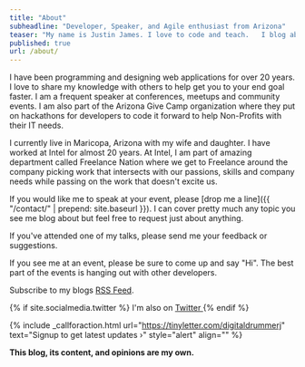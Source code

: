 ```yaml
---
title: "About"
subheadline: "Developer, Speaker, and Agile enthusiast from Arizona"
teaser: "My name is Justin James. I love to code and teach.   I blog about technology, agile practices, code, and the web.  I'm excited about web development, community, sharing knowledge, and agile practices."
published: true
url: /about/
---
```


I have been programming and designing web applications for over 20 years.  I love to share my knowledge with others to help get you to your end goal faster.  I am a frequent speaker at conferences, meetups and community events.  I am also part of the Arizona Give Camp organization where they put on hackathons for developers to code it forward to help Non-Profits with their IT needs.  

I currently live in Maricopa, Arizona with my wife and daughter.  I have worked at Intel for almost 20 years.  At Intel, I am part of amazing department called Freelance Nation where we get to Freelance around the company picking work that intersects with our passions, skills and company needs while passing on the work that doesn't excite us.  

If you would like me to speak at your event, please [drop me a line]({{ "/contact/" | prepend: site.baseurl }}).  I can cover pretty much any topic you see me blog about but feel free to request just about anything.  

If you've attended one of my talks, please send me your feedback or suggestions. 

If you see me at an event, please be sure to come up and say "Hi".  The best part of the events is hanging out with other developers.

Subscribe to my blogs <a href="{{ site.baseurl }}/feed.xml"><span class="icon-rss"></span> RSS Feed</a>. 

{% if site.socialmedia.twitter %}   I'm also on <a href="{{ site.socialmedia.twitter }}"> <i class="icon-twitter"></i> Twitter </a>{% endif %}


{% include _callforaction.html url="https://tinyletter.com/digitaldrummerj" text="Signup to get latest updates ›" style="alert" align="" %}

**This blog, its content, and opinions are my own.**

